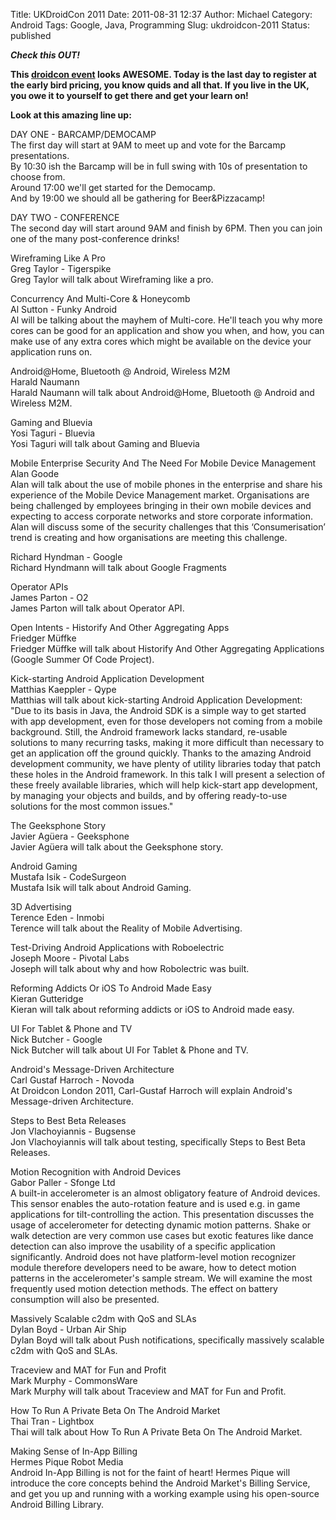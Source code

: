 Title: UKDroidCon 2011
Date: 2011-08-31 12:37
Author: Michael
Category: Android
Tags: Google, Java, Programming
Slug: ukdroidcon-2011
Status: published

***Check this OUT!***

<strong>This [droidcon event](http://uk.droidcon.com/) looks AWESOME.
Today is the last day to register at the early bird pricing, you know
quids and all that. If you live in the UK, you owe it to yourself to get
there and get your learn on!

Look at this amazing line up:</strong>

DAY ONE - BARCAMP/DEMOCAMP  
The first day will start at 9AM to meet up and vote for the Barcamp
presentations.  
By 10:30 ish the Barcamp will be in full swing with 10s of presentation
to choose from.  
Around 17:00 we'll get started for the Democamp.  
And by 19:00 we should all be gathering for Beer&Pizzacamp!

DAY TWO - CONFERENCE  
The second day will start around 9AM and finish by 6PM. Then you can
join one of the many post-conference drinks!

Wireframing Like A Pro  
Greg Taylor - Tigerspike  
Greg Taylor will talk about Wireframing like a pro.

Concurrency And Multi-Core & Honeycomb  
Al Sutton - Funky Android  
Al will be talking about the mayhem of Multi-core. He'll teach you why
more cores can be good for an application and show you when, and how,
you can make use of any extra cores which might be available on the
device your application runs on.

Android@Home, Bluetooth @ Android, Wireless M2M  
Harald Naumann  
Harald Naumann will talk about Android@Home, Bluetooth @ Android and
Wireless M2M.

Gaming and Bluevia  
Yosi Taguri - Bluevia  
Yosi Taguri will talk about Gaming and Bluevia

Mobile Enterprise Security And The Need For Mobile Device Management  
Alan Goode  
Alan will talk about the use of mobile phones in the enterprise and
share his experience of the Mobile Device Management market.
Organisations are being challenged by employees bringing in their own
mobile devices and expecting to access corporate networks and store
corporate information. Alan will discuss some of the security challenges
that this ‘Consumerisation’ trend is creating and how organisations are
meeting this challenge.

Richard Hyndman - Google  
Richard Hyndmann will talk about Google Fragments

Operator APIs  
James Parton - O2  
James Parton will talk about Operator API.

Open Intents - Historify And Other Aggregating Apps  
Friedger Müffke  
Friedger Müffke will talk about Historify And Other Aggregating
Applications (Google Summer Of Code Project).

Kick-starting Android Application Development  
Matthias Kaeppler - Qype  
Matthias will talk about kick-starting Android Application Development:
"Due to its basis in Java, the Android SDK is a simple way to get
started with app development, even for those developers not coming from
a mobile background. Still, the Android framework lacks standard,
re-usable solutions to many recurring tasks, making it more difficult
than necessary to get an application off the ground quickly. Thanks to
the amazing Android development community, we have plenty of utility
libraries today that patch these holes in the Android framework. In this
talk I will present a selection of these freely available libraries,
which will help kick-start app development, by managing your objects and
builds, and by offering ready-to-use solutions for the most common
issues."

The Geeksphone Story  
Javier Agüera - Geeksphone  
Javier Agüera will talk about the Geeksphone story.

Android Gaming  
Mustafa Isik - CodeSurgeon  
Mustafa Isik will talk about Android Gaming.

3D Advertising  
Terence Eden - Inmobi  
Terence will talk about the Reality of Mobile Advertising.

Test-Driving Android Applications with Roboelectric  
Joseph Moore - Pivotal Labs  
Joseph will talk about why and how Robolectric was built.

Reforming Addicts Or iOS To Android Made Easy  
Kieran Gutteridge  
Kieran will talk about reforming addicts or iOS to Android made easy.

UI For Tablet & Phone and TV  
Nick Butcher - Google  
Nick Butcher will talk about UI For Tablet & Phone and TV.

Android's Message-Driven Architecture  
Carl Gustaf Harroch - Novoda  
At Droidcon London 2011, Carl-Gustaf Harroch will explain Android's
Message-driven Architecture.

Steps to Best Beta Releases  
Jon Vlachoyiannis - Bugsense  
Jon Vlachoyiannis will talk about testing, specifically Steps to Best
Beta Releases.

Motion Recognition with Android Devices  
Gabor Paller - Sfonge Ltd  
A built-in accelerometer is an almost obligatory feature of Android
devices. This sensor enables the auto-rotation feature and is used e.g.
in game applications for tilt-controlling the action. This presentation
discusses the usage of accelerometer for detecting dynamic motion
patterns. Shake or walk detection are very common use cases but exotic
features like dance detection can also improve the usability of a
specific application significantly. Android does not have platform-level
motion recognizer module therefore developers need to be aware, how to
detect motion patterns in the accelerometer's sample stream. We will
examine the most frequently used motion detection methods. The effect on
battery consumption will also be presented.

Massively Scalable c2dm with QoS and SLAs  
Dylan Boyd - Urban Air Ship  
Dylan Boyd will talk about Push notifications, specifically massively
scalable c2dm with QoS and SLAs.

Traceview and MAT for Fun and Profit  
Mark Murphy - CommonsWare  
Mark Murphy will talk about Traceview and MAT for Fun and Profit.

How To Run A Private Beta On The Android Market  
Thai Tran - Lightbox  
Thai will talk about How To Run A Private Beta On The Android Market.

Making Sense of In-App Billing  
Hermes Pique Robot Media  
Android In-App Billing is not for the faint of heart! Hermes Pique will
introduce the core concepts behind the Android Market's Billing Service,
and get you up and running with a working example using his open-source
Android Billing Library.
